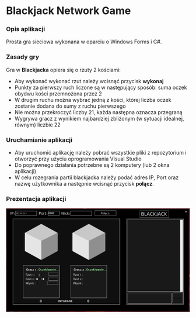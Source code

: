 # Blackjack Network Game

### Opis aplikacji

Prosta gra sieciowa wykonana w oparciu o Windows Forms i C#.

### Zasady gry

Gra w **Blackjacka** opiera się o rzuty 2 kościami:

* Aby wykonać wykonać rzut należy wcisnąć przycisk **wykonaj**
* Punkty za pierwszy ruch liczone są w następujący sposób: suma oczek obydwu kości przemnożona przez 2
* W drugim ruchu można wybrać jedną z kości, której liczba oczek zostanie dodana do sumy z ruchu pierwszego
* Nie można przekroczyć liczby 21, każda następna oznacza przegraną
* Wygrywa gracz z wynikiem najbardziej zbliżonym (w sytuacji idealnej, równym) liczbie 22

### Uruchamianie aplikacji

* Aby uruchomić aplikację należy pobrać wszystkie pliki z repozytorium i otworzyć przy użyciu oprogramowania Visual Studio
* Do poprawnego działania potrzebne są 2 komputery (lub 2 okna aplikacji)
* W celu rozegrania partii blackjacka należy podać adres IP, Port oraz nazwę użytkownika a następnie wcisnąć przycisk **połącz**.

### Prezentacja aplikacji

![img_1](Images/scr_1.png)
